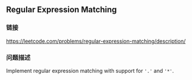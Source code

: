 ## Regular Expression Matching  
### 链接  
https://leetcode.com/problems/regular-expression-matching/description/  
### 问题描述
Implement regular expression matching with support for `'.'` and `'*'`.

